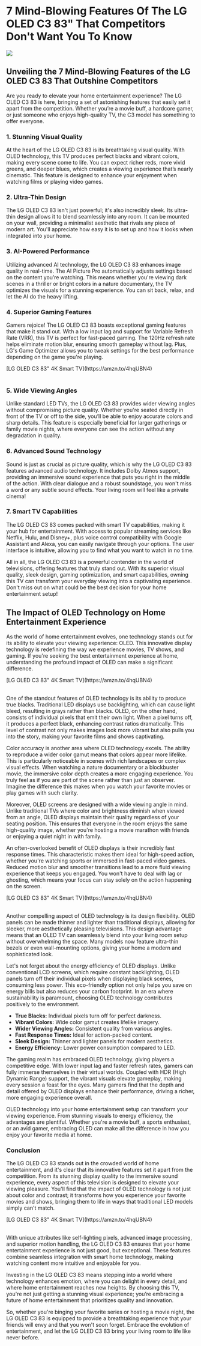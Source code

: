 <h1>7 Mind-Blowing Features Of The LG OLED C3 83" That Competitors Don't Want You To Know</h1>
<p><img src="https://articleaigenerator.com/generated_image/7-MindBlowing-Features-of-the-LG-OLED-C3-83-That-Competitors-Dont-Want-You-to-Know-1741652566.png"></p>
<h2>Unveiling the 7 Mind-Blowing Features of the LG OLED C3 83 That Outshine Competitors</h2><p>Are you ready to elevate your home entertainment experience? The LG OLED C3 83 is here, bringing a set of astonishing features that easily set it apart from the competition. Whether you’re a movie buff, a hardcore gamer, or just someone who enjoys high-quality TV, the C3 model has something to offer everyone.</p>
<h3>1. Stunning Visual Quality</h3>
<p>At the heart of the LG OLED C3 83 is its breathtaking visual quality. With OLED technology, this TV produces perfect blacks and vibrant colors, making every scene come to life. You can expect richer reds, more vivid greens, and deeper blues, which creates a viewing experience that’s nearly cinematic. This feature is designed to enhance your enjoyment when watching films or playing video games.</p>
<h3>2. Ultra-Thin Design</h3>
<p>The LG OLED C3 83 isn't just powerful; it's also incredibly sleek. Its ultra-thin design allows it to blend seamlessly into any room. It can be mounted on your wall, providing a minimalist aesthetic that rivals any piece of modern art. You'll appreciate how easy it is to set up and how it looks when integrated into your home.</p>
<h3>3. AI-Powered Performance</h3>
<p>Utilizing advanced AI technology, the LG OLED C3 83 enhances image quality in real-time. The AI Picture Pro automatically adjusts settings based on the content you’re watching. This means whether you're viewing dark scenes in a thriller or bright colors in a nature documentary, the TV optimizes the visuals for a stunning experience. You can sit back, relax, and let the AI do the heavy lifting.</p>
<h3>4. Superior Gaming Features</h3>
<p>Gamers rejoice! The LG OLED C3 83 boasts exceptional gaming features that make it stand out. With a low input lag and support for Variable Refresh Rate (VRR), this TV is perfect for fast-paced gaming. The 120Hz refresh rate helps eliminate motion blur, ensuring smooth gameplay without lag. Plus, LG's Game Optimizer allows you to tweak settings for the best performance depending on the game you're playing.</p>
[LG OLED C3 83" 4K Smart TV](https://amzn.to/4hqUBN4)
​<br><br><h3>5. Wide Viewing Angles</h3>
<p>Unlike standard LED TVs, the LG OLED C3 83 provides wider viewing angles without compromising picture quality. Whether you're seated directly in front of the TV or off to the side, you’ll be able to enjoy accurate colors and sharp details. This feature is especially beneficial for larger gatherings or family movie nights, where everyone can see the action without any degradation in quality.</p>
<h3>6. Advanced Sound Technology</h3>
<p>Sound is just as crucial as picture quality, which is why the LG OLED C3 83 features advanced audio technology. It includes Dolby Atmos support, providing an immersive sound experience that puts you right in the middle of the action. With clear dialogue and a robust soundstage, you won't miss a word or any subtle sound effects. Your living room will feel like a private cinema!</p>
<h3>7. Smart TV Capabilities</h3>
<p>The LG OLED C3 83 comes packed with smart TV capabilities, making it your hub for entertainment. With access to popular streaming services like Netflix, Hulu, and Disney+, plus voice control compatibility with Google Assistant and Alexa, you can easily navigate through your options. The user interface is intuitive, allowing you to find what you want to watch in no time.</p>
<p>All in all, the LG OLED C3 83 is a powerful contender in the world of televisions, offering features that truly stand out. With its superior visual quality, sleek design, gaming optimization, and smart capabilities, owning this TV can transform your everyday viewing into a captivating experience. Don't miss out on what could be the best decision for your home entertainment setup!</p><h2>The Impact of OLED Technology on Home Entertainment Experience</h2><p>As the world of home entertainment evolves, one technology stands out for its ability to elevate your viewing experience: OLED. This innovative display technology is redefining the way we experience movies, TV shows, and gaming. If you're seeking the best entertainment experience at home, understanding the profound impact of OLED can make a significant difference.</p>
[LG OLED C3 83" 4K Smart TV](https://amzn.to/4hqUBN4)
​<br><br><p>One of the standout features of OLED technology is its ability to produce true blacks. Traditional LED displays use backlighting, which can cause light bleed, resulting in grays rather than blacks. OLED, on the other hand, consists of individual pixels that emit their own light. When a pixel turns off, it produces a perfect black, enhancing contrast ratios dramatically. This level of contrast not only makes images look more vibrant but also pulls you into the story, making your favorite films and shows captivating.</p>
<p>Color accuracy is another area where OLED technology excels. The ability to reproduce a wider color gamut means that colors appear more lifelike. This is particularly noticeable in scenes with rich landscapes or complex visual effects. When watching a nature documentary or a blockbuster movie, the immersive color depth creates a more engaging experience. You truly feel as if you are part of the scene rather than just an observer. Imagine the difference this makes when you watch your favorite movies or play games with such clarity.</p>
<p>Moreover, OLED screens are designed with a wide viewing angle in mind. Unlike traditional TVs where color and brightness diminish when viewed from an angle, OLED displays maintain their quality regardless of your seating position. This ensures that everyone in the room enjoys the same high-quality image, whether you're hosting a movie marathon with friends or enjoying a quiet night in with family.</p>
<p>An often-overlooked benefit of OLED displays is their incredibly fast response times. This characteristic makes them ideal for high-speed action, whether you're watching sports or immersed in fast-paced video games. Reduced motion blur and smoother transitions lead to a more fluid viewing experience that keeps you engaged. You won't have to deal with lag or ghosting, which means your focus can stay solely on the action happening on the screen.</p>
[LG OLED C3 83" 4K Smart TV](https://amzn.to/4hqUBN4)
​<br><br><p>Another compelling aspect of OLED technology is its design flexibility. OLED panels can be made thinner and lighter than traditional displays, allowing for sleeker, more aesthetically pleasing televisions. This design advantage means that an OLED TV can seamlessly blend into your living room setup without overwhelming the space. Many models now feature ultra-thin bezels or even wall-mounting options, giving your home a modern and sophisticated look.</p>
<p>Let's not forget about the energy efficiency of OLED displays. Unlike conventional LCD screens, which require constant backlighting, OLED panels turn off their individual pixels when displaying black scenes, consuming less power. This eco-friendly option not only helps you save on energy bills but also reduces your carbon footprint. In an era where sustainability is paramount, choosing OLED technology contributes positively to the environment.</p>
<ul>
    <li><strong>True Blacks:</strong> Individual pixels turn off for perfect darkness.</li>
    <li><strong>Vibrant Colors:</strong> Wide color gamut creates lifelike imagery.</li>
    <li><strong>Wider Viewing Angles:</strong> Consistent quality from various angles.</li>
    <li><strong>Fast Response Times:</strong> Ideal for action-packed content.</li>
    <li><strong>Sleek Design:</strong> Thinner and lighter panels for modern aesthetics.</li>
    <li><strong>Energy Efficiency:</strong> Lower power consumption compared to LED.</li>
</ul>
<p>The gaming realm has embraced OLED technology, giving players a competitive edge. With lower input lag and faster refresh rates, gamers can fully immerse themselves in their virtual worlds. Coupled with HDR (High Dynamic Range) support, the vibrant visuals elevate gameplay, making every session a feast for the eyes. Many gamers find that the depth and detail offered by OLED displays enhance their performance, driving a richer, more engaging experience overall.</p>
<p>OLED technology into your home entertainment setup can transform your viewing experience. From stunning visuals to energy efficiency, the advantages are plentiful. Whether you're a movie buff, a sports enthusiast, or an avid gamer, embracing OLED can make all the difference in how you enjoy your favorite media at home.</p><h3>Conclusion</h3><p>The LG OLED C3 83 stands out in the crowded world of home entertainment, and it's clear that its innovative features set it apart from the competition. From its stunning display quality to the immersive sound experience, every aspect of this television is designed to elevate your viewing pleasure. You'll find that the impact of OLED technology is not just about color and contrast; it transforms how you experience your favorite movies and shows, bringing them to life in ways that traditional LED models simply can't match.</p>
[LG OLED C3 83" 4K Smart TV](https://amzn.to/4hqUBN4)
​<br><br><p>With unique attributes like self-lighting pixels, advanced image processing, and superior motion handling, the LG OLED C3 83 ensures that your home entertainment experience is not just good, but exceptional. These features combine seamless integration with smart home technology, making watching content more intuitive and enjoyable for you.</p>
<p>Investing in the LG OLED C3 83 means stepping into a world where technology enhances emotion, where you can delight in every detail, and where home entertainment reaches new heights. By choosing this TV, you're not just getting a stunning visual experience; you’re embracing a future of home entertainment that prioritizes quality and innovation.</p>
<p>So, whether you're binging your favorite series or hosting a movie night, the LG OLED C3 83 is equipped to provide a breathtaking experience that your friends will envy and that you won't soon forget. Embrace the evolution of entertainment, and let the LG OLED C3 83 bring your living room to life like never before.</p>

